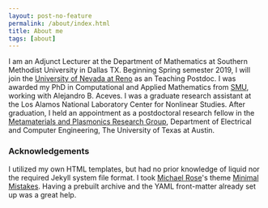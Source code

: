 ```yaml
---
layout: post-no-feature
permalink: /about/index.html
title: About me
tags: [about]
---
```


I am an Adjunct Lecturer at the Department of Mathematics at Southern Methodist University in Dallas TX. Beginning Spring semester 2019, I will join the [University of Nevada at Reno](https://www.unr.edu/math) as an Teaching Postdoc. 
I was awarded my PhD in Computational and Applied Mathematics from [SMU](https://www.smu.edu/dedman/academics/departments/math), working with Alejandro B. Aceves. I was a graduate research assistant at the Los Alamos National Laboratory Center for Nonlinear Studies. After graduation, I held an appointment as a postdoctoral research fellow in the [Metamaterials and Plasmonics Research Group](https://users.ece.utexas.edu/~aalu/), Department of Electrical and Computer Engineering, The University of Texas at Austin.


### Acknowledgements
I utilized my own HTML templates, but had no prior knowledge of liquid nor the required Jekyll system file format. I took [Michael Rose](http://twitter.com/mmistakes)'s theme [Minimal Mistakes](http://mmistakes.github.io/minimal-mistakes/). Having a prebuilt archive and the YAML front-matter already set up was a great help. 


